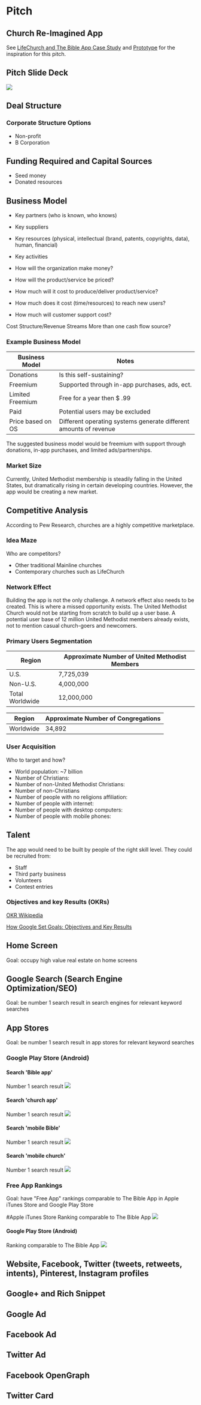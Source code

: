 # Pitch

## Church Re-Imagined App

See [LifeChurch and The Bible App Case Study](lifechurch_and_the_bible_app_case_study.md) and [Prototype](prototype.md) for the inspiration for this pitch.

## Pitch Slide Deck

![](pitch/pitch-deck.jpg)

## Deal Structure

### Corporate Structure Options
* Non-profit
* B Corporation

## Funding Required and Capital Sources
* Seed money
* Donated resources

## Business Model
* Key partners (who is known, who knows)
* Key suppliers
* Key resources (physical, intellectual (brand, patents, copyrights, data), human, financial)
* Key activities

* How will the organization make money?
* How will the product/service be priced?
* How much will it cost to produce/deliver product/service?
* How much does it cost (time/resources) to reach new users?
* How much will customer support cost?

Cost Structure/Revenue Streams
More than one cash flow source?

### Example Business Model

| Business Model | Notes |
| -- | -- |
| Donations | Is this self-sustaining? |
| Freemium | Supported through in-app purchases, ads, ect. |
| Limited Freemium | Free for a year then $ .99 |
| Paid | Potential users may be excluded |
| Price based on OS | Different operating systems generate different amounts of revenue |

The suggested business model would be freemium with support through donations, in-app purchases, and limited ads/partnerships.

### Market Size
Currently, United Methodist membership is steadily falling in the United States, but dramatically rising in certain developing countries. However, the app would be creating a new market. 

## Competitive Analysis

According to Pew Research, churches are a highly competitive marketplace. 

### Idea Maze
Who are competitors? 
* Other traditional Mainline churches
* Contemporary churches such as LifeChurch

### Network Effect
Building the app is not the only challenge. A network effect also needs to be created. This is where a missed opportunity exists. The United Methodist Church would not be starting from scratch to build up a user base. A potential user base of 12 million United Methodist members already exists, not to mention casual church-goers and newcomers. 

### Primary Users Segmentation

| Region | Approximate Number of United Methodist Members |
| -- | -- |
| U.S. | 7,725,039 |
| Non-U.S. | 4,000,000 |
| Total Worldwide | 12,000,000 |

| Region | Approximate Number of Congregations |
| -- | -- |
| Worldwide | 34,892 |

### User Acquisition
Who to target and how?

* World population: ~7 billion
* Number of Christians: 
* Number of non-United Methodist Christians: 
* Number of non-Christians
* Number of people with no religions affiliation:
* Number of people with internet: 
* Number of people with desktop computers:
* Number of people with mobile phones:

## Talent
The app would need to be built by people of the right skill level. They could be recruited from:

* Staff
* Third party business
* Volunteers
* Contest entries

### Objectives and key Results (OKRs)
[OKR Wikipedia](http://en.wikipedia.org/wiki/OKR)

[How Google Set Goals: Objectives and Key Results](https://www.gv.com/lib/how-google-sets-goals-objectives-and-key-results-okrs)

## Home Screen
Goal: occupy high value real estate on home screens

## Google Search (Search Engine Optimization/SEO)
Goal: be number 1 search result in search engines for relevant keyword searches

## App Stores
Goal: be number 1 search result in app stores for relevant keyword searches

### Google Play Store (Android)

#### Search 'Bible app'
Number 1 search result
![](prototype/google-play-search-bible-app-the-church-app.jpg)

#### Search 'church app'
Number 1 search result
![](prototype/google-play-search-church-app-the-church-app.jpg)

#### Search 'mobile Bible'
Number 1 search result
![](prototype/google-play-search-mobile-bible-the-church-app.jpg)

#### Search 'mobile church'
Number 1 search result
![](prototype/google-play-search-mobile-church-the-church-app.jpg)

### Free App Rankings
Goal: have "Free App" rankings comparable to The Bible App in Apple iTunes Store and Google Play Store

#Apple iTunes Store
Ranking comparable to The Bible App
![](prototype/apple-store-itune-charts-free-apps-the-church-app.jpg)

#### Google Play Store (Android)
Ranking comparable to The Bible App
![](prototype/google-play-top-selling-free-apps-the-church-app.jpg)

## Website, Facebook, Twitter (tweets, retweets, intents), Pinterest, Instagram profiles

## Google+ and Rich Snippet

## Google Ad

## Facebook Ad

## Twitter Ad

## Facebook OpenGraph

## Twitter Card




